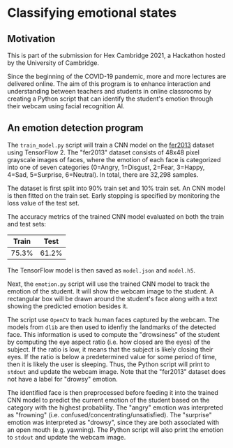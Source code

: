 # Classifying emotional states

## Motivation

This is part of the submission for Hex Cambridge 2021, a Hackathon hosted by the University of Cambridge.

Since the beginning of the COVID-19 pandemic, more and more lectures are delivered online. The aim of this program is to enhance interaction and understanding between teachers and students in online classrooms by creating a Python script that can identify the student's emotion through their webcam using facial recognition AI.

## An emotion detection program

The `train_model.py` script will train a CNN model on the [fer2013](https://www.kaggle.com/msambare/fer2013) dataset using TensorFlow 2. The "fer2013" dataset consists of 48x48 pixel grayscale images of faces, where the emotion of each face is categorized into one of seven categories (0=Angry, 1=Disgust, 2=Fear, 3=Happy, 4=Sad, 5=Surprise, 6=Neutral). In total, there are 32,298 samples. 

The dataset is first split into 90% train set and 10% train set. An CNN model is then fitted on the train set. Early stopping is specified by monitoring the loss value of the test set.

The accuracy metrics of the trained CNN model evaluated on both the train and test sets:

| Train | Test |
|-------|------|
| 75.3% | 61.2%|

The TensorFlow model is then saved as `model.json` and `model.h5`.

Next, the `emotion.py` script will use the trained CNN model to track the emotion of the student. It will show the webcam image to the student. A rectangular box will be drawn around the student's face along with a text showing the predicted emotion besides it.

The script use `OpenCV` to track human faces captured by the webcam. The models from `dlib` are then used to idenfiy the landmarks of the detected face. This information is used to compute the "drowsiness" of the student by computing the eye aspect ratio (i.e. how closed are the eyes) of the subject. If the ratio is low, it means that the subject is likely closing their eyes. If the ratio is below a predetermined value for some period of time, then it is likely the user is sleeping. Thus, the Python script will print to `stdout` and update the webcam image. Note that the "fer2013" dataset does not have a label for "drowsy" emotion.

The identified face is then preprocessed before feeding it into the trained CNN model to predict the current emotion of the student based on the category with the highest probability. The "angry" emotion was interpreted as "frowning" (i.e. confused/concentrating/unsatisfied). The "surprise" emotion was interpreted as "drowsy", since they are both associated with an open mouth (e.g. yawning). The Python script will also print the emotion to `stdout` and update the webcam image.
